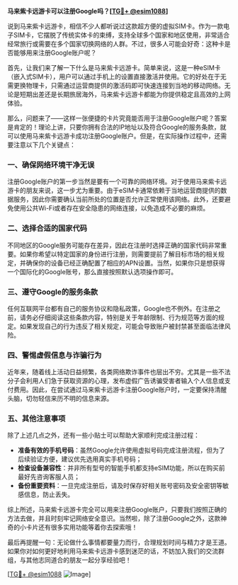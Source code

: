 **马来紫卡远游卡可以注册Google吗？[[TG💪+ @esim1088](https://t.me/s/esim1088)]**

说到马来紫卡远游卡，相信不少人都听说过这款超方便的虚拟SIM卡。作为一款电子SIM卡，它摆脱了传统实体卡的束缚，支持全球多个国家和地区使用，非常适合经常旅行或需要在多个国家切换网络的人群。不过，很多人可能会好奇：这种卡是否能够用来注册Google账户呢？

首先，让我们来了解一下什么是马来紫卡远游卡。简单来说，这是一种eSIM卡（嵌入式SIM卡），用户可以通过手机上的设置直接激活并使用。它的好处在于无需更换物理卡，只需通过运营商提供的激活码即可快速连接到当地的移动网络。无论是短期出差还是长期旅居海外，马来紫卡远游卡都能为你提供稳定且高效的上网体验。

那么，问题来了——这样一张便捷的卡片究竟能否用于注册Google账户呢？答案是肯定的！理论上讲，只要你拥有合法的IP地址以及符合Google的服务条款，就可以使用马来紫卡远游卡成功注册Google账户。但是，在实际操作过程中，还需要注意以下几个关键点：

### 一、确保网络环境干净无误
注册Google账户的第一步当然是要有一个可靠的网络环境。对于使用马来紫卡远游卡的朋友来说，这一步尤为重要。由于eSIM卡通常依赖于当地运营商提供的数据服务，因此你需要确认当前所处的位置是否允许正常使用该网络。此外，还要避免使用公共Wi-Fi或者存在安全隐患的网络连接，以免造成不必要的麻烦。

### 二、选择合适的国家代码
不同地区的Google服务可能存在差异，因此在注册时选择正确的国家代码非常重要。如果你希望以特定国家的身份进行注册，则需要提前了解目标市场的相关规定，并确保你的设备已经正确配置了相应的APN设置。当然，如果你只是想获得一个国际化的Google账号，那么直接按照默认选项操作即可。

### 三、遵守Google的服务条款
任何互联网平台都有自己的服务协议和隐私政策，Google也不例外。在注册之前，请务必仔细阅读这些条款内容，特别是关于年龄限制、行为规范等方面的规定。如果发现自己的行为违反了相关规定，可能会导致账户被封禁甚至面临法律风险。

### 四、警惕虚假信息与诈骗行为
近年来，随着线上活动日益频繁，各类网络欺诈事件也层出不穷。尤其是一些不法分子会利用人们急于获取资源的心理，发布虚假广告诱骗受害者输入个人信息或支付费用。因此，在尝试通过马来紫卡远游卡注册Google账户时，一定要保持清醒头脑，切勿轻信来历不明的信息来源。

### 五、其他注意事项
除了上述几点之外，还有一些小贴士可以帮助大家顺利完成注册过程：
- **准备有效的手机号码**：虽然Google允许使用虚拟号码完成注册流程，但为了后续验证方便，建议优先选用真实手机号码；
- **检查设备兼容性**：并非所有型号的智能手机都支持eSIM功能，所以在购买前最好先咨询客服人员；
- **备份重要资料**：一旦完成注册后，请及时保存好相关账号密码及安全密钥等敏感信息，防止丢失。

综上所述，马来紫卡远游卡完全可以用来注册Google账户，只要我们按照正确的方法去做，并且时刻牢记网络安全意识。当然啦，除了注册Google之外，这款神奇的小卡片还有很多实用功能等着你去探索哦！

最后再提醒一句：无论做什么事情都要量力而行，合理规划时间与精力才是王道。如果你对如何更好地利用马来紫卡远游卡感到迷茫的话，不妨加入我们的交流群组，与其他志同道合的朋友一起分享经验吧！

[[TG💪+ @esim1088](https://t.me/s/esim1088) ![Image](https://i.postimg.cc/4NQfJmqS/Snipaste-2025-05-13-00-14-12.png)]